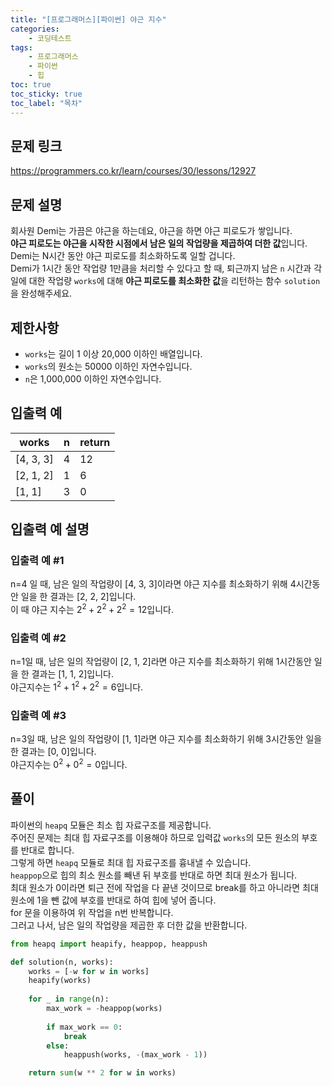 ```yaml
---
title: "[프로그래머스][파이썬] 야근 지수"
categories: 
    - 코딩테스트
tags: 
    - 프로그래머스
    - 파이썬
    - 힙
toc: true
toc_sticky: true
toc_label: "목차"
---
```


## 문제 링크

<https://programmers.co.kr/learn/courses/30/lessons/12927>

## 문제 설명

회사원 Demi는 가끔은 야근을 하는데요, 야근을 하면 야근 피로도가 쌓입니다.  
**야근 피로도는 야근을 시작한 시점에서 남은 일의 작업량을 제곱하여 더한 값**입니다.  
Demi는 N시간 동안 야근 피로도를 최소화하도록 일할 겁니다.  
Demi가 1시간 동안 작업량 1만큼을 처리할 수 있다고 할 때, 퇴근까지 남은 `n` 시간과 각 일에 대한 작업량 `works`에 대해 **야근 피로도를 최소화한 값**을 리턴하는 함수 `solution`을 완성해주세요.

## 제한사항

- `works`는 길이 1 이상 20,000 이하인 배열입니다.
- `works`의 원소는 50000 이하인 자연수입니다.
- `n`은 1,000,000 이하인 자연수입니다.

## 입출력 예

|works|n|return|
|-----|-|------|
|[4, 3, 3]|4|12|
|[2, 1, 2]|1|6|
|[1, 1]|3|0|

## 입출력 예 설명

### 입출력 예 #1

n=4 일 때, 남은 일의 작업량이 [4, 3, 3]이라면 야근 지수를 최소화하기 위해 4시간동안 일을 한 결과는 [2, 2, 2]입니다.  
이 때 야근 지수는 $2^2 + 2^2 + 2^2 = 12$입니다.

### 입출력 예 #2

n=1일 때, 남은 일의 작업량이 [2, 1, 2]라면 야근 지수를 최소화하기 위해 1시간동안 일을 한 결과는 [1, 1, 2]입니다.  
야근지수는 $1^2 + 1^2 + 2^2 = 6$입니다.

### 입출력 예 #3

n=3일 때, 남은 일의 작업량이 [1, 1]라면 야근 지수를 최소화하기 위해 3시간동안 일을 한 결과는 [0, 0]입니다.  
야근지수는 $0^2 + 0^2 = 0$입니다.

## 풀이

파이썬의 `heapq` 모듈은 최소 힙 자료구조를 제공합니다.  
주어진 문제는 최대 힙 자료구조를 이용해야 하므로 입력값 `works`의 모든 원소의 부호를 반대로 합니다.  
그렇게 하면 `heapq` 모듈로 최대 힙 자료구조를 흉내낼 수 있습니다.  
`heappop`으로 힙의 최소 원소를 빼낸 뒤 부호를 반대로 하면 최대 원소가 됩니다.  
최대 원소가 0이라면 퇴근 전에 작업을 다 끝낸 것이므로 break를 하고 아니라면 최대 원소에 1을 뺀 값에 부호를 반대로 하여 힙에 넣어 줍니다.  
for 문을 이용하여 위 작업을 n번 반복합니다.  
그러고 나서, 남은 일의 작업량을 제곱한 후 더한 값을 반환합니다.

```python
from heapq import heapify, heappop, heappush

def solution(n, works):
    works = [-w for w in works]
    heapify(works)
    
    for _ in range(n):
        max_work = -heappop(works)
        
        if max_work == 0:
            break
        else:  
            heappush(works, -(max_work - 1))

    return sum(w ** 2 for w in works)
```